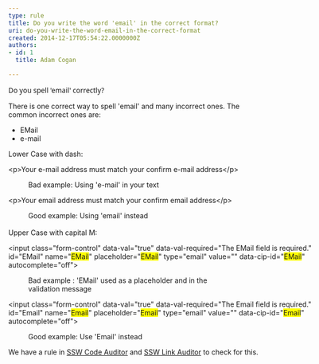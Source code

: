 ```yaml
---
type: rule
title: Do you write the word 'email' in the correct format?
uri: do-you-write-the-word-email-in-the-correct-format
created: 2014-12-17T05:54:22.0000000Z
authors:
- id: 1
  title: Adam Cogan

---
```




<span class='intro'> <p><span style="font-family&#58;&quot;segoe ui&quot;, verdana, arial, helvetica, sans-serif;">​Do you spell 'email' correctly?</span></p> </span>

<p>There is one correct way to spell 'email' and many incorrect ones. The common incorrect ones are&#58;</p><ul><li>EMail<br></li><li>e-mail<br></li></ul><p class="ssw15-rteElement-P">Lower Case with dash&#58;<br></p><p class="ssw15-rteElement-GreyBox">&lt;p&gt;Your <span class="ssw15-rteStyle-Highlight">e-mail</span> address must match your confirm <span class="ssw15-rteStyle-Highlight">e-mail</span> address&lt;/p&gt; <br></p><dd class="ssw15-rteElement-FigureBad">Bad example&#58; Using 'e-mail'&#160;in your text</dd><p class="ssw15-rteElement-GreyBox">&lt;p&gt;Your <span class="ssw15-rteStyle-Highlight">email</span> address must match your confirm <span class="ssw15-rteStyle-Highlight">email</span> address&lt;/p&gt; <br></p><dd class="ssw15-rteElement-FigureGood">Good example&#58; Using 'email' instead<br></dd><div>​</div><div>Upper Case with capital M&#58;</div><div><div><p class="ssw15-rteElement-CodeArea" style="width&#58;623.094px;">&lt;input class=&quot;form-control&quot; data-val=&quot;true&quot; data-val-required=&quot;The EMail field is required.&quot; id=&quot;EMail&quot; name=&quot;<span style="background-color&#58;#ffff00;">EMail</span>&quot; placeholder=&quot;<span style="background-color&#58;#ffff00;">EMail</span>&quot; type=&quot;email&quot; value=&quot;&quot; data-cip-id=&quot;<span style="background-color&#58;#ffff00;">EMail</span>&quot; autocomplete=&quot;off&quot;&gt; <br></p><dd class="ssw15-rteElement-FigureBad"> Bad example &#58; 'EMail' used as a placeholder and in the validation&#160;message</dd><p class="ssw15-rteElement-CodeArea" style="width&#58;623.094px;">&lt;input class=&quot;form-control&quot; data-val=&quot;true&quot; data-val-required=&quot;The&#160;Email field is required.&quot; id=&quot;Email&quot; name=&quot;<span style="background-color&#58;#ffff00;">Email</span>&quot; placeholder=&quot;<span style="background-color&#58;#ffff00;">Email</span>&quot; type=&quot;email&quot; value=&quot;&quot; data-cip-id=&quot;<span style="background-color&#58;#ffff00;">Email</span>&quot; autocomplete=&quot;off&quot;&gt;</p><dd class="ssw15-rteElement-FigureGood">Good example&#58; Use 'Email' instead&#160;<br></dd></div><p class="ssw15-rteElement-YellowBorderBox">We have a rule in <a href="https&#58;//www.ssw.com.au/ssw/codeauditor/">SSW Code Auditor</a> and <a href="https&#58;//sswlinkauditor.com/">SSW Link Auditor</a> to check for this. <br></p></div>


